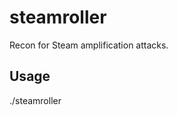 # steamroller

Recon for Steam amplification attacks.

## Usage
./steamroller <IP address or CIDR block>
